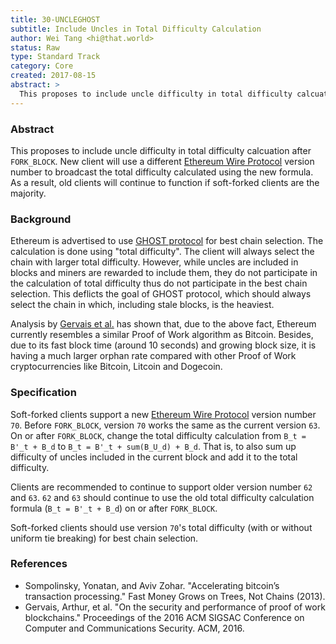 ```yaml
---
title: 30-UNCLEGHOST
subtitle: Include Uncles in Total Difficulty Calculation
author: Wei Tang <hi@that.world>
status: Raw
type: Standard Track
category: Core
created: 2017-08-15
abstract: >
  This proposes to include uncle difficulty in total difficulty calcuation.
---
```


### Abstract

This proposes to include uncle difficulty in total difficulty calcuation after `FORK_BLOCK`. New client will use a different [Ethereum Wire Protocol](https://github.com/ethereum/wiki/wiki/Ethereum-Wire-Protocol) version number to broadcast the total difficulty calculated using the new formula. As a result, old clients will continue to function if soft-forked clients are the majority.
    
### Background

Ethereum is advertised to use [GHOST protocol](https://eprint.iacr.org/2013/881.pdf) for best chain selection. The calculation is done using "total difficulty". The client will always select the chain with larger total difficulty. However, while uncles are included in blocks and miners are rewarded to include them, they do not participate in the calculation of total difficulty thus do not participate in the best chain selection. This deflicts the goal of GHOST protocol, which should always select the chain in which, including stale blocks, is the heaviest.

Analysis by [Gervais et al.](https://eprint.iacr.org/2016/555.pdf) has shown that, due to the above fact, Ethereum currently resembles a similar Proof of Work algorithm as Bitcoin. Besides, due to its fast block time (around 10 seconds) and growing block size, it is having a much larger orphan rate compared with other Proof of Work cryptocurrencies like Bitcoin, Litcoin and Dogecoin.

### Specification

Soft-forked clients support a new [Ethereum Wire Protocol](https://github.com/ethereum/wiki/wiki/Ethereum-Wire-Protocol) version number `70`. Before `FORK_BLOCK`, version `70` works the same as the current version `63`. On or after `FORK_BLOCK`, change the total difficulty calculation from `B_t = B'_t + B_d` to `B_t = B'_t + sum(B_U_d) + B_d`. That is, to also sum up difficulty of uncles included in the current block and add it to the total difficulty.

Clients are recommended to continue to support older version number `62` and `63`. `62` and `63` should continue to use the old total difficulty calculation formula (`B_t = B'_t + B_d`) on or after `FORK_BLOCK`.

Soft-forked clients should use version `70`'s total difficulty (with or without uniform tie breaking) for best chain selection.

### References

* Sompolinsky, Yonatan, and Aviv Zohar. "Accelerating bitcoin’s transaction processing." Fast Money Grows on Trees, Not Chains (2013).
* Gervais, Arthur, et al. "On the security and performance of proof of work blockchains." Proceedings of the 2016 ACM SIGSAC Conference on Computer and Communications Security. ACM, 2016.

